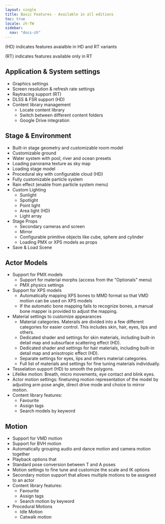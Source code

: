 ```yaml
---
layout: single
title: Basic Features - Available in all editions
toc: true
locale: zh-TW
sidebar:
  nav: "docs-zh"
---
```



(HD) indicates features avaialble in HD and RT variants

(RT) indicates features available only in RT


## Application & System settings
* Graphics settings
* Screen resolution & refresh rate settings
* Raytracing support (RT)
* DLSS & FSR support (HD)
* Content library management
    * Locate content library
    * Switch between different content folders
    * Google Drive integration


## Stage & Environment
* Built-in stage geometry and customizable room model
* Customizable ground
* Water system with pool, river and ocean presets
* Loading panorama texture as sky map
* Loading stage model
* Procedural sky with configurable cloud (HD)
* Fully customizable particle system
* Rain effect (enable from particle system menu)
* Custom Lighting
    * Sunlight
    * Spotlight
    * Point light
    * Area light (HD)
    * Light array
* Stage Props
    * Secondary cameras and screen
    * Mirror
    * Configurable primitive objects like cube, sphere and cylinder
    * Loading PMX or XPS models as props
* Save & Load Scene


## Actor Models
* Support for PMX models
    * Support for material morphs (access from the "Optionals" menu)
    * PMX physics settings
* Support for XPS models
    * Automatically mapping XPS bones to MMD format so that VMD motion can be used on XPS models
    * If the automatic bone mapping fails to recognize bones, a manual bone mapper is provided to adjust the mapping. 
* Material settings to customize appearances
    * Material categories. Materails are divided into a few different categories for easier control. This includes skin, hair, eyes, lips and others. 
    * Dedicated shader and settings for skin materials, including built-in detail map and subsurface scattering effect (HD).
    * Dedicated shader and settings for hair materials, including built-in detail map and anisotropic effect (HD).
    * Separate settings for eyes, lips and others material categories.
    * Full list of materials and settings for fine tuning materials individually.
* Tesselation support (HD) to smooth the polygons. 
* Lifelike motion: Breath, micro movements, eye contact and blink eyes. 
* Actor motion settings: finetuning motion representation of the model by adjusting arm pose angle, direct drive mode and choice to mirror motion.  
* Content library features:
    * Favourite
    * Assign tags
    * Search models by keyword


## Motion
* Support for VMD motion
* Support for BVH motion
* Automatically grouping audio and dance motion and camera motion together
* Playback options that 
* Standard pose conversion between T and A poses
* Motion settings to fine tune and customize the scale and IK options
* Secondary motion support that allows multiple motions to be assigned to an actor
* Content library features:
    * Favourite
    * Assign tags
    * Search motion by keyword
* Procedural Motions
    * Idle Motion
    * Catwalk motion
